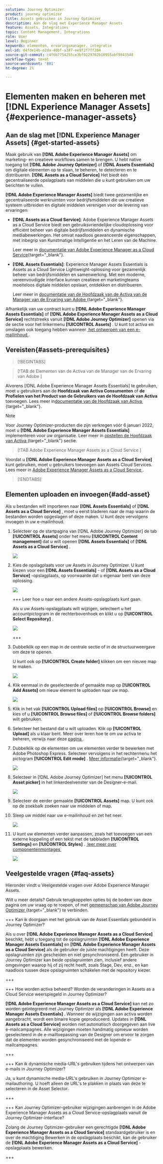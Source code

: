 ```yaml
---
solution: Journey Optimizer
product: journey optimizer
title: Assets gebruiken in Journey Optimizer
description: Aan de slag met Experience Manager Assets
feature: Assets, Integrations
topic: Content Management, Integrations
role: User
level: Beginner
keywords: elementen, ervaringsmanager, integratie
exl-id: d4fde14b-e2da-40bf-a387-ee9f2f7ff204
source-git-commit: c4f6b7754255ce3bf0229702b10955abf9843548
workflow-type: tm+mt
source-wordcount: '801'
ht-degree: 1%

---
```


# Elementen maken en beheren met [!DNL Experience Manager Assets]{#experience-manager-assets}

## Aan de slag met [!DNL Experience Manager Assets] {#get-started-assets}

Maak gebruik van **[!DNL Adobe Experience Manager Assets]** om marketing- en creatieve workflows samen te brengen. U hebt native toegang tot **[!DNL Adobe Journey Optimizer]** of **[!DNL Assets Essentials]** om digitale elementen op te slaan, te beheren, te detecteren en te distribueren. **[!DNL Assets as a Cloud Service]** Het biedt één gecentraliseerde opslagplaats van middelen die u kunt gebruiken om uw berichten te vullen.

**[!DNL Adobe Experience Manager Assets]** biedt twee gezamenlijke en gecentraliseerde werkruimten voor bedrijfsmiddelen die uw creatieve systeem uitbreiden en digitale middelen verenigen voor de levering van ervaringen:

* **[!DNL Assets as a Cloud Service]**: Adobe Experience Manager Assets as a Cloud Service biedt een gebruiksvriendelijke cloudoplossing voor efficiënt beheer van digitale bedrijfsmiddelen en dynamische mediabewerkingen. Het omvat naadloos geavanceerde eigenschappen, met inbegrip van Kunstmatige Intelligentie en het Leren van de Machine.

  Leer meer in [&#x200B; documentatie van Adobe Experience Manager as a Cloud Service &#x200B;](https://experienceleague.adobe.com/docs/experience-manager-cloud-service/content/assets/overview.html?lang=nl-NL){target="_blank"}.

* **[!DNL Assets Essentials]**: Experience Manager Assets Essentials is Assets as a Cloud Service Lightweight-oplossing voor gezamenlijk beheer van bedrijfsmiddelen en samenwerking. Met een moderne, vereenvoudigde interface kunnen creatieve en marketingteams moeiteloos digitale middelen opslaan, ontdekken en distribueren.

  Leer meer in [&#x200B; documentatie van de Hoofdzaak van de Activa van de Manager van de Ervaring van Adobe &#x200B;](https://experienceleague.adobe.com/docs/experience-manager-assets-essentials/help/introduction.html?lang=nl-NL){target="_blank"}.

Afhankelijk van uw contract kunt u **[!DNL Adobe Experience Manager Assets Essentials]** of **[!DNL Adobe Experience Manager Assets as a Cloud Service]** rechtstreeks vanuit **[!DNL Adobe Journey Optimizer]** openen via de sectie voor het linkermenu **[!UICONTROL Assets]** . U kunt tot activa en omslagen ook toegang hebben wanneer [&#x200B; het ontwerpen van een e-mailinhoud &#x200B;](../email/get-started-email-design.md).

## Vereisten{#assets-prerequisites}

>[!BEGINTABS]

>[!TAB  de Elementen van de Activa van de Manager van de Ervaring van Adobe ]

Alvorens [!DNL Adobe Experience Manager Assets Essentials] te gebruiken, moet u gebruikers aan de **Hoofdzaak van Activa Consumenten** of **de Profielen van het Product van de Gebruikers van de Hoofdzaak van Activa** toevoegen. Lees meer in [&#x200B; documentatie van de Hoofdzaak van Activa &#x200B;](https://experienceleague.adobe.com/docs/experience-manager-assets-essentials/help/get-started-admins/deploy-administer.html?lang=nl-NL#add-user-groups){target="_blank"}.

>[!NOTE]
>Voor Journey Optimizer-producten die zijn verkregen vóór 6 januari 2022, moet u **[!DNL Adobe Experience Manager Assets Essentials]** implementeren voor uw organisatie. Leer meer in [&#x200B; opstellen de Hoofdzaak van Activa &#x200B;](https://experienceleague.adobe.com/docs/experience-manager-assets-essentials/help/deploy-administer.html?lang=nl-NL){target="_blank"} sectie.

>[!TAB  Adobe Experience Manager Assets as a Cloud Service ]

Voordat u **[!DNL Adobe Experience Manager Assets as a Cloud Service]** kunt gebruiken, moet u gebruikers toevoegen aan Assets Cloud Services. Lees meer in [&#x200B; Adobe Experience Manager Assets as a Cloud Service &#x200B;](https://experienceleague.adobe.com/docs/experience-manager-cloud-service/content/security/ims-support.html?lang=nl-NL).

>[!ENDTABS]

## Elementen uploaden en invoegen{#add-asset}

Als u bestanden wilt importeren naar **[!DNL Assets Essentials]** of **[!DNL Assets as a Cloud Service]** , moet u eerst bladeren naar de map waarin de bestanden worden opgeslagen of deze maken. U kunt deze vervolgens invoegen in uw e-mailinhoud.

1. Selecteer op de startpagina van [!DNL Adobe Journey Optimizer] de tab **[!UICONTROL Assets]** onder het menu **[!UICONTROL Content management]** dat u wilt openen **[!DNL Assets Essentials]** of **[!DNL Assets as a Cloud Service]** .

   ![](assets/media_library_1.png)

1. Kies de opslagplaats voor uw Assets in Journey Optimizer. U kunt kiezen voor een **[!DNL Assets Essentials]** - of **[!DNL Assets as a Cloud Service]** -opslagplaats, op voorwaarde dat u eigenaar bent van deze oplossing.

   ![](assets/media_library_4.png)

   +++ Leer hoe u naar een andere Assets-opslagplaats kunt gaan.

   Als u uw Assets-opslagplaats wilt wijzigen, selecteert u het accountpictogram in de rechterbovenhoek en klikt u op **[!UICONTROL Select Repository]** .

   ![](assets/media_library_3.png)

   +++

1. Dubbelklik op een map in de centrale sectie of in de structuurweergave om deze te openen.

   U kunt ook op **[!UICONTROL Create folder]** klikken om een nieuwe map te maken.

   ![](assets/media_library_8.png)

1. Klik eenmaal in de geselecteerde of gemaakte map op **[!UICONTROL Add Assets]** om nieuw element te uploaden naar uw map.

   ![](assets/media_library_2.png)

1. Klik in het vak **[!UICONTROL Upload files]** op **[!UICONTROL Browse]** en kies of u **[!UICONTROL Browse files]** of **[!UICONTROL Browse folders]** wilt gebruiken.

1. Selecteer het bestand dat u wilt uploaden. Klik op **[!UICONTROL Upload]** als u klaar bent. Meer over leren hoe te om uw activa te beheren, verwijs naar deze [&#x200B; pagina &#x200B;](https://experienceleague.adobe.com/docs/experience-manager-assets-essentials/help/manage-organize.html?lang=nl-NL).

1. Dubbelklik op de elementen om uw elementen verder te bewerken met Adobe Photoshop Express. Selecteer vervolgens in het rechtermenu het pictogram **[!UICONTROL Edit mode]** . [Meer informatie](https://experienceleague.adobe.com/docs/experience-manager-assets-essentials/help/edit-images.html?lang=nl-NL){target="_blank"}.

   ![](assets/media_library_12.png)

1. Selecteer in [!DNL Adobe Journey Optimizer] het menu **[!UICONTROL Asset picker]** in het linkerdeelvenster van de Designer-e-mail.

   ![](assets/media_library_5.png)

1. Selecteer de eerder gemaakte **[!UICONTROL Assets]** map. U kunt ook op de zoekbalk zoeken naar uw middelen of map.

1. Sleep uw middel naar uw e-mailinhoud en zet het neer.

   ![](assets/media_library_6.png)

1. U kunt uw elementen verder aanpassen, zoals het toevoegen van een externe koppeling of een tekst met de tabbladen **[!UICONTROL Settings]** en **[!UICONTROL Styles]** . [&#x200B; leer meer over componentenmontages &#x200B;](../email/content-components.md)

   ![](assets/media_library_13.png)

   <!--
    After adding your asset to your email, use the **[!UICONTROL Find similar Stock photos]** option to locate Stock photos that match the content, color, and composition of your image. [Learn more about Adobe Stock](stock.md).

    Note that this option is available for licensed/unlicensed Stock images and images from your Assets folder. 

    ![](assets/media_library_14.png)
    -->


## Veelgestelde vragen {#faq-assets}

Hieronder vindt u Veelgestelde vragen over Adobe Experience Manager Assets.

Wilt u meer details? Gebruik terugkoppelen opties bij de bodem van deze pagina om uw vraag op te roepen, of met [&#x200B; gemeenschap van Adobe Journey Optimizer &#x200B;](https://experienceleaguecommunities.adobe.com/t5/adobe-journey-optimizer/ct-p/journey-optimizer?profile.language=en){target="_blank"} te verbinden.

+++ Kan ik doorgaan met het gebruik van de Asset Essentials gebundeld in Journey Optimizer?

Als u over **[!DNL Adobe Experience Manager Assets as a Cloud Service]** beschikt, hebt u toegang tot de opslagruimten **[!DNL Adobe Experience Manager Assets Essentials]** en **[!DNL Adobe Experience Manager Assets as a Cloud Service]** als de gebruiker de juiste machtigingen heeft. Deze opslagruimten zijn gescheiden en niet gesynchroniseerd. Een gebruiker in Journey Optimizer kan beide opslagruimten zien, inclusief andere omgevingen waarop hij of zij recht heeft, zoals Stage, Dev, enz., en kan naadloos tussen deze opslagruimten schakelen met de repository kiezer.

+++

+++ Hoe worden activa beheerd? Worden de veranderingen in Assets as a Cloud Service weerspiegeld in Journey Optimizer?

**[!DNL Adobe Experience Manager Assets as a Cloud Service]** kan net zo worden geïntegreerd met Journey Optimizer als **[!DNL Adobe Experience Manager Assets Essentials]** . Wanneer de wijzigingen aan activa worden aangebracht, wordt een binaire kopie geproduceerd. Updates in **[!DNL Assets as a Cloud Service]** worden niet automatisch doorgegeven aan live e-mailcampagnes. Alle wijzigingen moeten handmatig opnieuw worden geselecteerd in de e-mailtoepassing van de Designer om ervoor te zorgen dat de elementen worden gesynchroniseerd met de lopende e-mailcampagnes.

+++

+++ Kan ik dynamische media-URL&#39;s gebruiken tijdens het ontwerpen van e-mails in Journey Optimizer?

Ja, u kunt dynamische media-URL&#39;s gebruiken in Journey Optimizer e-mailauthoring. U hoeft alleen de URL&#39;s te plakken in plaats van deze te selecteren in de Asset Selector.

+++

+++ Kan Journey Optimizer-gebruiker wijzigingen aanbrengen in de Adobe Experience Manager Assets as a Cloud Service-opslagplaats vanuit de Journey Optimizer-interface?

Zolang de Journey Optimizer-gebruiker een gerechtigde **[!DNL Adobe Experience Manager Assets as a Cloud Service]** standaardgebruiker is en over de machtiging Bewerken in de opslagplaats beschikt, kan de gebruiker de **[!DNL Adobe Experience Manager Assets as a Cloud Service]** -opslagplaats bewerken.

+++
